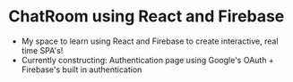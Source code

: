 # ChatRoom using React and Firebase

- My space to learn using React and Firebase to create interactive, real time SPA's!
- Currently constructing: Authentication page using Google's OAuth + Firebase's built in authentication
